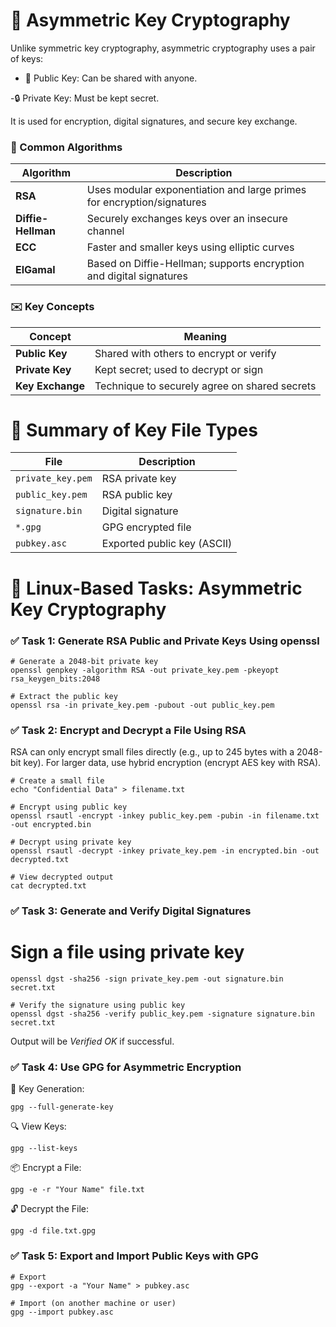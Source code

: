 # 🔐 Asymmetric Key Cryptography
Unlike symmetric key cryptography, asymmetric cryptography uses a pair of keys:
- 🔑 Public Key: Can be shared with anyone.
  
-🔒 Private Key: Must be kept secret.

It is used for encryption, digital signatures, and secure key exchange.
### 🔢 Common Algorithms
| Algorithm          | Description                                                            |
| ------------------ | ---------------------------------------------------------------------- |
| **RSA**            | Uses modular exponentiation and large primes for encryption/signatures |
| **Diffie-Hellman** | Securely exchanges keys over an insecure channel                       |
| **ECC**            | Faster and smaller keys using elliptic curves                          |
| **ElGamal**        | Based on Diffie-Hellman; supports encryption and digital signatures    |
### ✉️ Key Concepts
| Concept          | Meaning                                       |
| ---------------- | --------------------------------------------- |
| **Public Key**   | Shared with others to encrypt or verify       |
| **Private Key**  | Kept secret; used to decrypt or sign          |
| **Key Exchange** | Technique to securely agree on shared secrets |
# 🔄 Summary of Key File Types
| File              | Description                 |
| ----------------- | --------------------------- |
| `private_key.pem` | RSA private key             |
| `public_key.pem`  | RSA public key              |
| `signature.bin`   | Digital signature           |
| `*.gpg`           | GPG encrypted file          |
| `pubkey.asc`      | Exported public key (ASCII) |
# 🐧 Linux-Based Tasks: Asymmetric Key Cryptography
### ✅ Task 1: Generate RSA Public and Private Keys Using openssl
```
# Generate a 2048-bit private key
openssl genpkey -algorithm RSA -out private_key.pem -pkeyopt rsa_keygen_bits:2048

# Extract the public key
openssl rsa -in private_key.pem -pubout -out public_key.pem
```
### ✅ Task 2: Encrypt and Decrypt a File Using RSA
RSA can only encrypt small files directly (e.g., up to 245 bytes with a 2048-bit key). For larger data, use hybrid encryption (encrypt AES key with RSA).
```
# Create a small file
echo "Confidential Data" > filename.txt

# Encrypt using public key
openssl rsautl -encrypt -inkey public_key.pem -pubin -in filename.txt -out encrypted.bin

# Decrypt using private key
openssl rsautl -decrypt -inkey private_key.pem -in encrypted.bin -out decrypted.txt

# View decrypted output
cat decrypted.txt
```
### ✅ Task 3: Generate and Verify Digital Signatures
# Sign a file using private key
```
openssl dgst -sha256 -sign private_key.pem -out signature.bin secret.txt

# Verify the signature using public key
openssl dgst -sha256 -verify public_key.pem -signature signature.bin secret.txt
```
 Output will be *Verified OK* if successful.
### ✅ Task 4: Use GPG for Asymmetric Encryption
🔑 Key Generation:
```
gpg --full-generate-key
```
🔍 View Keys:
```
gpg --list-keys
```
📦 Encrypt a File:
```
gpg -e -r "Your Name" file.txt
```
🔓 Decrypt the File:
```
gpg -d file.txt.gpg
```
### ✅ Task 5: Export and Import Public Keys with GPG
```
# Export
gpg --export -a "Your Name" > pubkey.asc

# Import (on another machine or user)
gpg --import pubkey.asc
```








